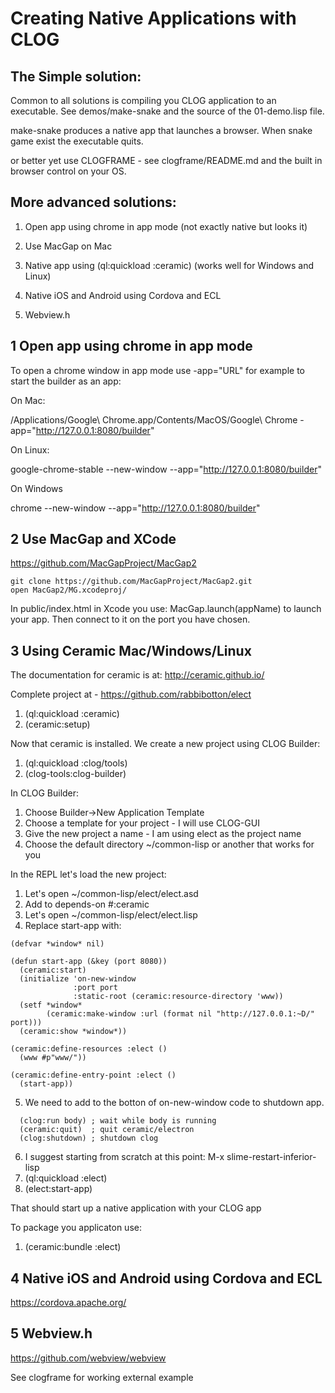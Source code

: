 # Creating Native Applications with CLOG

## The Simple solution:

Common to all solutions is compiling you CLOG application to an executable.
See demos/make-snake and the source of the 01-demo.lisp file.

make-snake produces a native app that launches a browser. When snake game
exist the executable quits.

or better yet use CLOGFRAME - see clogframe/README.md and the built in
browser control on your OS.


## More advanced solutions:

1. Open app using chrome in app mode (not exactly native but looks it)

2. Use MacGap on Mac

3. Native app using (ql:quickload :ceramic) (works well for Windows and Linux)

4. Native iOS and Android using Cordova and ECL

5. Webview.h

## 1 Open app using chrome in app mode

To open a chrome window in app mode use -app="URL" for example
to start the builder as an app:

On Mac:

/Applications/Google\ Chrome.app/Contents/MacOS/Google\ Chrome -app="http://127.0.0.1:8080/builder"

On Linux:

google-chrome-stable --new-window --app="http://127.0.0.1:8080/builder"

On Windows

chrome --new-window --app="http://127.0.0.1:8080/builder"

## 2 Use MacGap and XCode

https://github.com/MacGapProject/MacGap2

```
git clone https://github.com/MacGapProject/MacGap2.git
open MacGap2/MG.xcodeproj/
```
In public/index.html in Xcode you use: MacGap.launch(appName)
to launch your app. Then connect to it on the port you have chosen.

## 3 Using Ceramic Mac/Windows/Linux

The documentation for ceramic is at:
http://ceramic.github.io/

Complete project at - https://github.com/rabbibotton/elect

1. (ql:quickload :ceramic)
2. (ceramic:setup)

Now that ceramic is installed. We create a new project using CLOG Builder:

1. (ql:quickload :clog/tools)
2. (clog-tools:clog-builder)

In CLOG Builder:

1. Choose Builder->New Application Template
2. Choose a template for your project - I will use CLOG-GUI
3. Give the new project a name - I am using elect as the project name
4. Choose the default directory ~/common-lisp or another that works for you

In the REPL let's load the new project:

1. Let's open ~/common-lisp/elect/elect.asd
2. Add to depends-on #:ceramic
3. Let's open ~/common-lisp/elect/elect.lisp
4. Replace start-app with:

```
(defvar *window* nil)

(defun start-app (&key (port 8080))
  (ceramic:start)
  (initialize 'on-new-window
              :port port
              :static-root (ceramic:resource-directory 'www))
  (setf *window*
        (ceramic:make-window :url (format nil "http://127.0.0.1:~D/" port)))
  (ceramic:show *window*))

(ceramic:define-resources :elect ()
  (www #p"www/"))

(ceramic:define-entry-point :elect ()
  (start-app))
```

5. We need to add to the botton of on-new-window code to shutdown app.

```
  (clog:run body) ; wait while body is running
  (ceramic:quit)  ; quit ceramic/electron
  (clog:shutdown) ; shutdown clog
```

6. I suggest starting from scratch at this point: M-x slime-restart-inferior-lisp
7. (ql:quickload :elect)
8. (elect:start-app)

That should start up a native application with your CLOG app

To package you applicaton use:

1. (ceramic:bundle :elect)


## 4 Native iOS and Android using Cordova and ECL

https://cordova.apache.org/

## 5 Webview.h

https://github.com/webview/webview

See clogframe for working external example